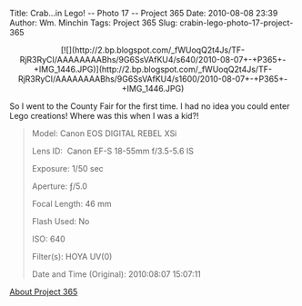 Title: Crab...in Lego! -- Photo 17 -- Project 365
Date: 2010-08-08 23:39
Author: Wm. Minchin
Tags: Project 365
Slug: crabin-lego-photo-17-project-365

<div class="separator" style="clear: both; text-align: center;">

<p>
[![](http://2.bp.blogspot.com/_fWUoqQ2t4Js/TF-RjR3RyCI/AAAAAAAABhs/9G6SsVAfKU4/s640/2010-08-07+-+P365+-+IMG_1446.JPG)](http://2.bp.blogspot.com/_fWUoqQ2t4Js/TF-RjR3RyCI/AAAAAAAABhs/9G6SsVAfKU4/s1600/2010-08-07+-+P365+-+IMG_1446.JPG)

</div>

So I went to the County Fair for the first time. I had no idea you could
enter Lego creations! Where was this when I was a kid?!

> 
> <span style="color: #666666;">Model: </span>Canon EOS DIGITAL REBEL
> XSi
>
> <span style="color: #666666;">Lens ID: </span> Canon EF-S 18-55mm
> f/3.5-5.6 IS
>
> <span style="color: #666666;">Exposure: </span>1/50 sec
>
> <span style="color: #666666;">Aperture: </span>ƒ/5.0
>
> <span style="color: #666666;">Focal Length: </span>46 mm
>
> <span style="color: #666666;">Flash Used: </span>No
>
> <span style="color: #666666;">ISO: </span>640
>
> <span style="color: #666666;">Filter(s): </span>HOYA UV(0)
>
> <span style="color: #666666;">Date and Time
> (Original): </span>2010:08:07 15:07:11
>
> <p>

[About Project
365](http://blog.minchin.ca/2010/07/project-365-introduction.html)

